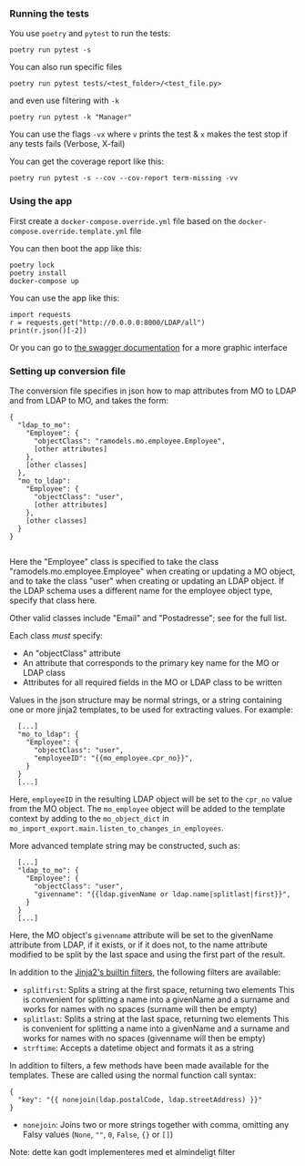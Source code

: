### Running the tests

You use `poetry` and `pytest` to run the tests:

`poetry run pytest -s`

You can also run specific files

`poetry run pytest tests/<test_folder>/<test_file.py>`

and even use filtering with `-k`

`poetry run pytest -k "Manager"`

You can use the flags `-vx` where `v` prints the test & `x` makes the test stop if any tests fails (Verbose, X-fail)

You can get the coverage report like this:

`poetry run pytest -s --cov --cov-report term-missing -vv`

### Using the app

First create a `docker-compose.override.yml` file based on the
`docker-compose.override.template.yml` file

You can then boot the app like this:

```
poetry lock
poetry install
docker-compose up
```

You can use the app like this:

```
import requests
r = requests.get("http://0.0.0.0:8000/LDAP/all")
print(r.json()[-2])
```

Or you can go to [the swagger documentation](http://localhost:8000/docs) for a more graphic interface

### Setting up conversion file

The conversion file specifies in json how to map attributes from MO to LDAP and from LDAP to MO,
and takes the form:

```
{
  "ldap_to_mo":
    "Employee": {
      "objectClass": "ramodels.mo.employee.Employee",
      [other attributes]
    },
    [other classes]
  },
  "mo_to_ldap":
    "Employee": {
      "objectClass": "user",
      [other attributes]
    },
    [other classes]
  }
}
    
```
Here the "Employee" class is specified to take the class "ramodels.mo.employee.Employee" when creating or 
updating a MO object, and to take the class "user" when creating or updating an LDAP object. 
If the LDAP schema uses a different name for the employee object type, specify that class here.

Other valid classes include "Email" and "Postadresse"; see <ref> for the full list.

Each class _must_ specify:
* An "objectClass" attribute
* An attribute that corresponds to the primary key name for the MO or LDAP class
* Attributes for all required fields in the MO or LDAP class to be written

Values in the json structure may be normal strings, or a string containing one or more jinja2 templates,
to be used for extracting values. For example:

```
  [...]
  "mo_to_ldap": {
    "Employee": {
      "objectClass": "user",
      "employeeID": "{{mo_employee.cpr_no}}",
    }
  }
  [...]
```
Here, `employeeID` in the resulting LDAP object will be set to the `cpr_no` value from the MO object.
The `mo_employee` object will be added to the template context by adding to the `mo_object_dict` in 
`mo_import_export.main.listen_to_changes_in_employees`.

More advanced template string may be constructed, such as:
```
  [...]
  "ldap_to_mo": {
    "Employee": {
      "objectClass": "user",
      "givenname": "{{ldap.givenName or ldap.name|splitlast|first}}",
    }
  }
  [...]
```
Here, the MO object's `givenname` attribute will be set to the givenName attribute from LDAP,
if it exists, or if it does not, to the name attribute modified to be split by the last space and 
using the first part of the result.

In addition to the [Jinja2's builtin filters](https://jinja.palletsprojects.com/en/3.1.x/templates/#builtin-filters),
the following filters are available:

* `splitfirst`: Splits a string at the first space, returning two elements
  This is convenient for splitting a name into a givenName and a surname
  and works for names with no spaces (surname will then be empty)
* `splitlast`: Splits a string at the last space, returning two elements
  This is convenient for splitting a name into a givenName and a surname
  and works for names with no spaces (givenname will then be empty)
* `strftime`: Accepts a datetime object and formats it as a string

In addition to filters, a few methods have been made available for the templates.
These are called using the normal function call syntax:
```
{
  "key": "{{ nonejoin(ldap.postalCode, ldap.streetAddress) }}"
}
```
* `nonejoin`: Joins two or more strings together with comma, omitting any Falsy values 
  (`None`, `""`, `0`, `False`, `{}` or `[]`)

Note: dette kan godt implementeres med et almindeligt filter
